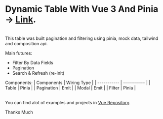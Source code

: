 <!-- # Vue 3 + Vite

This template should help get you started developing with Vue 3 in Vite. The template uses Vue 3 `<script setup>` SFCs, check out the [script setup docs](https://v3.vuejs.org/api/sfc-script-setup.html#sfc-script-setup) to learn more.

## Recommended IDE Setup

- [VS Code](https://code.visualstudio.com/) + [Volar](https://marketplace.visualstudio.com/items?itemName=Vue.volar) (and disable Vetur) + [TypeScript Vue Plugin (Volar)](https://marketplace.visualstudio.com/items?itemName=Vue.vscode-typescript-vue-plugin).
 -->

# Dynamic Table With <b>Vue 3</b> And <b>Pinia</b> -> [Link](http://vue-table-solomon.netlify.app).
\
This table was built pagination and filtering using pinia, mock data, tailwind and composition api.

Main futures:
- Filter By Data Fields 
- Pagination
- Search & Refresh (re-init)

Components:
| Components | Wiring Type |
| ----------- | ----------- |
| Table | Pinia |
| Pagination | Emit |
| Modal | Emit |
| Filter | Pinia |

\
You can find alot of examples and projects in [Vue Repository](../../../Vue).

Thanks Much 
